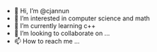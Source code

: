 - 👋 Hi, I’m @cjannun
- 👀 I’m interested in computer science and math
- 🌱 I’m currently learning c++
- 💞️ I’m looking to collaborate on ...
- 📫 How to reach me ...

<!---
cjannun/cjannun is a ✨ special ✨ repository because its `README.md` (this file) appears on your GitHub profile.
You can click the Preview link to take a look at your changes.
--->
